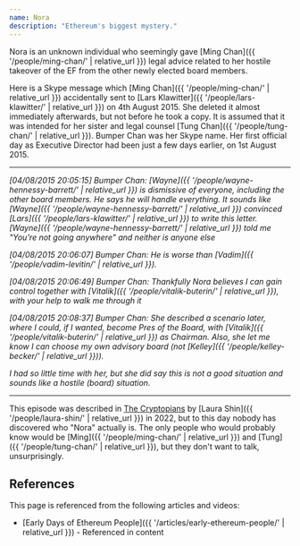 ```yaml
---
name: Nora
description: "Ethereum's biggest mystery."
---
```



Nora is an unknown individual who seemingly gave [Ming Chan]({{ '/people/ming-chan/' | relative_url }}) legal advice related to her hostile takeover of the EF from the other newly elected board members.

Here is a Skype message which [Ming Chan]({{ '/people/ming-chan/' | relative_url }}) accidentally sent to [Lars Klawitter]({{ '/people/lars-klawitter/' | relative_url }}) on 4th August 2015.  She deleted it almost immediately afterwards, but not before he took a copy.  It is assumed that it was intended for her sister and legal counsel [Tung Chan]({{ '/people/tung-chan/' | relative_url }}).  Bumper Chan was her Skype name.  Her first official day as Executive Director had been just a few days earlier, on 1st August 2015.

----
*[04/08/2015 20:05:15] Bumper Chan: [Wayne]({{ '/people/wayne-hennessy-barrett/' | relative_url }}) is dismissive of everyone, including the other board members. He says he will handle everything. It sounds like [Wayne]({{ '/people/wayne-hennessy-barrett/' | relative_url }}) convinced [Lars]({{ '/people/lars-klawitter/' | relative_url }}) to write this letter. [Wayne]({{ '/people/wayne-hennessy-barrett/' | relative_url }}) told me "You're not going anywhere" and neither is anyone else*

*[04/08/2015 20:06:07] Bumper Chan: He is worse than [Vadim]({{ '/people/vadim-levitin/' | relative_url }}).*

*[04/08/2015 20:06:49] Bumper Chan: Thankfully Nora believes I can gain control together with [Vitalik]({{ '/people/vitalik-buterin/' | relative_url }}), with your help to walk me through it*

*[04/08/2015 20:08:37] Bumper Chan: She described a scenario later, where I could, if I wanted, become Pres of the Board, with [Vitalik]({{ '/people/vitalik-buterin/' | relative_url }}) as Chairman. Also, she let me know I can choose my own advisory board (not [Kelley]({{ '/people/kelley-becker/' | relative_url }})).*

*I had so little time with her, but she did say this is not a good situation and sounds like a hostile (board) situation.*

----

This episode was described in [The Cryptopians](https://www.amazon.ca/Cryptopians-Idealism-Greed-Making-Cryptocurrency/dp/1541763017/) by [Laura Shin]({{ '/people/laura-shin/' | relative_url }}) in 2022, but to this day nobody has discovered who "Nora" actually is.  The only people who would probably know would be [Ming]({{ '/people/ming-chan/' | relative_url }}) and [Tung]({{ '/people/tung-chan/' | relative_url }}), but they don't want to talk, unsurprisingly.

## References

This page is referenced from the following articles and videos:

- [Early Days of Ethereum People]({{ '/articles/early-ethereum-people/' | relative_url }}) - Referenced in content
